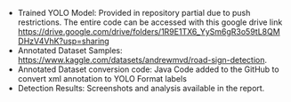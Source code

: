 - Trained YOLO Model: Provided in repository partial due to push restrictions. The entire code can be accessed with this google drive link https://drive.google.com/drive/folders/1R9E1TX6_YySm6gR3o59tL8QMDHzV4VhK?usp=sharing
- Annotated Dataset Samples: https://www.kaggle.com/datasets/andrewmvd/road-sign-detection.
- Annotated Dataset conversion code: Java Code added to the GitHub to convert xml annotation to YOLO Format labels
- Detection Results: Screenshots and analysis available in the report.
